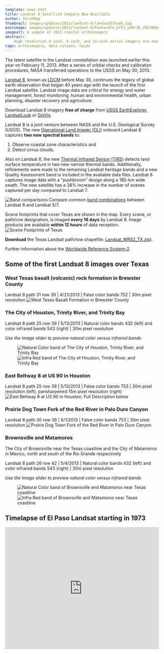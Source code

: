 ```yaml
---
template: news.html
title: Landsat 8 Satellite Imagery Now Available
author: StratMap
thumbnail: images/updates/2013/landsat-8/landsat8thumb.jpg
mainimage: images/updates/2013/landsat-8/Panhandle_b753_p30r36_20130601.jpg
imagealt: A sample of 2013 coastal orthoimagery
abstract: 
    High resolution 6-inch, 9-inch, and 12-inch aerial imagery are now available from TNRIS for the South Texas region, including the Lower Rio Grande Valley.
tags: orthoimagery, data release, hpids
---
```


The latest satellite in the Landsat constellation was launched earlier this year on February 11, 2013. After a series of orbital checks and calibration procedures, NASA transferred operations to the USGS on May 30, 2013. 

[Landsat 8](http://landsat.usgs.gov/LDCM_Landsat8.php), known as [LDCM](http://ldcm.gsfc.nasa.gov/) before May 30, continues the legacy of global earth observation that began 40 years ago with the launch of the first Landsat satellite. Landsat image data are critical for energy and water management, forest monitoring, human and environmental health, urban planning, disaster recovery and agriculture.

Download Landsat 8 imagery **free of charge** from [USGS EarthExplorer](http://earthexplorer.usgs.gov/), [LandsatLook](http://landsatlook.usgs.gov/) or [GloVis](http://glovis.usgs.gov/).

Landsat 8 is a joint venture between NASA and the U.S. Geological Survey (USGS). The new [Operational Land Imager (OLI)](http://www.nasa.gov/mission_pages/landsat/spacecraft/index.html) onboard Landsat 8 captures **two new spectral bands** to: 
1. Observe coastal zone characteristics and 
2. Detect cirrus clouds. 

Also on Landsat 8, the new [Thermal Infrared Sensor (TIRS)](http://www.nasa.gov/mission_pages/landsat/spacecraft/index.html) detects land surface temperature in two new narrow thermal bands. Additionally, refinements were made to the remaining Landsat heritage bands and a new Quality Assessment band is included in the available data files. Landsat 8 captures image data with a “pushbroom” design along a 185-km wide swath. The new satellite has a 38% increase in the number of scenes captured per day compared to Landsat 7.

![Band comparisons](images/updates/2013/landsat-8/Bands-compare-new.jpg)
Compare common <a href="http://landsat.usgs.gov/L8_band_combos.php">band combinations</a> between Landsat 8 and Landsat 5/7.

Scene footprints that cover Texas are shown in the map. Every scene, or path/row designation, is imaged **every 16 days** by Landsat 8. Image products are available **within 12 hours** of data reception.
![Scene Footprints of Texas](images/updates/2013/landsat-8/TX_WRS2_graphic_v2.jpg) 

**Download** the Texas Landsat path/row shapefile: [Landsat_WRS2_TX.zip)](static/documents/misc/landsat-8/Landsat_WRS2_TX.zip).

Further information about the [Worldwide Reference System-2](http://landsat.gsfc.nasa.gov/about/wrs.html).

## Some of the first Landsat 8 images over Texas

### West Texas basalt (volcanic) rock formation in Brewster County

Landsat 8 path 31 row 39 | 4/21/2013 | False color bands 752 | 30m pixel resolution
![West Texas Basalt Formation in Brewster County](images/updates/2013/landsat-8/WTX_b752_p31r39_20130421.jpg)

### The City of Houston, Trinity River, and Trinity Bay
Landsat 8 path 25 row 39 | 5/13/2013 | Natural color bands 432 (left) and color infrared bands 543 (right) | 30m pixel resolution

*Use the Image slider to preview natural color versus infrared bands*

<figure>
<div id="imageCompare1" class='twentytwenty-container natural-color-infrared'>
  <img class="img-responsive" src="images/updates/2013/landsat-8/Houston_b432_p25r39_20130513.jpg" alt="Natural Color band of The City of Houston, Trinity River, and Trinity Bay">
  <img class="img-responsive" src="images/updates/2013/landsat-8/Houston_b543_p25r39_20130513.jpg" alt="Infra Red band of The City of Houston, Trinity River, and Trinity Bay">
</div>
</figure>

### East Beltway 8 at US 90 in Houston
Landsat 8 path 25 row 39 | 5/13/2013 | False color bands 753 | 30m pixel resolution (left), pansharpened 15m pixel resolution (right)
![East Beltway 8 at US 90 in Houston, Full Description below](images/updates/2013/landsat-8/HoustonHwy_b753_p25r39_20130513_15m.jpg)


### Prairie Dog Town Fork of the Red River in Palo Duro Canyon
Landsat 8 path 30 row 36 | 6/1/2013 | False color bands 753 | 30m pixel resolution
![Prairie Dog Town Fork of the Red River in Palo Duro Canyon](images/updates/2013/landsat-8/Panhandle_b753_p30r36_20130601.jpg)

### Brownsville and Matamoros
The City of Brownsville near the Texas coastline and the City of Matamoros in Mexico, north and south of the Rio Grande respectively

Landsat 8 path 26 row 42 | 5/4/2013 | Natural color bands 432 (left) and color infrared bands 543 (right) | 30m pixel resolution

*Use the Image slider to preview natural color versus infrared bands*

<figure>
<div id="imageCompare2" class='twentytwenty-container natural-color-infrared'>
  <img class="img-responsive" src="images/updates/2013/landsat-8/Brownsville_b432_p26r42_20130504.jpg" alt="Natural Color band of Brownsville and Matamoros near Texas coastline">
  <img class="img-responsive" src="images/updates/2013/landsat-8/Brownsville_b543_p26r42_20130504.jpg" alt="Infra Red band of Brownsville and Matamoros near Texas coastline">
</div>
</figure>

## Timelapse of El Paso Landsat starting in 1973
<iframe width="100%" height="400" src="http://www.youtube.com/embed/trigz-oDxFo?rel=0" frameborder="0" allowfullscreen></iframe>
